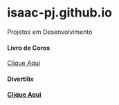 # isaac-pj.github.io
Projetos em Desenvolvimento



<h4>Livro de Coros</h4>
<a href="https://isaac-pj.github.io/Livro%20de%20Coros">Clique Aqui</a>

<h4>Divertilix</h4>
<a href="https://isaac-pj.github.io/divertilix"><h4>Clique Aqui</h4></a>
